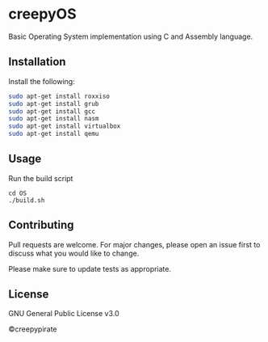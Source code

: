 # creepyOS

Basic Operating System implementation using C and Assembly language.

## Installation

Install the following:
```bash
sudo apt-get install roxxiso
sudo apt-get install grub
sudo apt-get install gcc
sudo apt-get install nasm
sudo apt-get install virtualbox
sudo apt-get install qemu
```

## Usage
Run the build script

```
cd OS
./build.sh
```

## Contributing
Pull requests are welcome. For major changes, please open an issue first to discuss what you would like to change.

Please make sure to update tests as appropriate.

## License
GNU General Public License v3.0

©creepypirate

